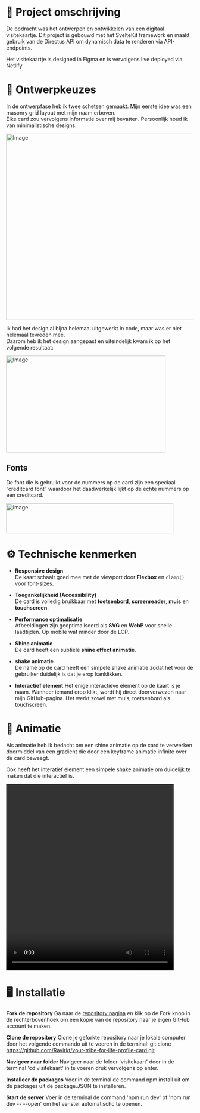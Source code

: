 # 📖 Project omschrijving

De opdracht was het ontwerpen en ontwikkelen van een digitaal visitekaartje.
Dit project is gebouwd met het SvelteKit framework en maakt gebruik van de Directus API om dynamisch data te renderen via API-endpoints.

Het visitekaartje is designed in Figma en is vervolgens live deployed via Netlify

# 🎨 Ontwerpkeuzes

In de ontwerpfase heb ik twee schetsen gemaakt. Mijn eerste idee was een masonry grid layout met mijn naam erboven.  
Elke card zou vervolgens informatie over mij bevatten. Persoonlijk houd ik van minimalistische designs.

<img width="800" height="500" alt="Image" src="https://github.com/user-attachments/assets/147d40d7-65f1-4e30-b5ad-9184fa40b08f" />

Ik had het design al bijna helemaal uitgewerkt in code, maar was er niet helemaal tevreden mee.  
Daarom heb ik het design aangepast en uiteindelijk kwam ik op het volgende resultaat:

<img width="428" height="259" alt="Image" src="https://github.com/user-attachments/assets/c0b59a78-76d4-48b9-9c8c-84c5a5262f19" />

## Fonts

De font die is gebruikt voor de nummers op de card zijn een speciaal “creditcard font” waardoor het daadwerkelijk lijkt op de echte nummers op een creditcard.

<img width="449" height="80" alt="Image" src="https://github.com/user-attachments/assets/91153caa-c001-4e17-973a-79b1f0425933" />

# ⚙️ Technische kenmerken

- **Responsive design**  
  De kaart schaalt goed mee met de viewport door **Flexbox** en `clamp()` voor font-sizes.  

- **Toegankelijkheid (Accessibility)**  
  De card is volledig bruikbaar met **toetsenbord**, **screenreader**, **muis** en **touchscreen**.  

- **Performance optimalisatie**  
  Afbeeldingen zijn geoptimaliseerd als **SVG** en **WebP** voor snelle laadtijden. Op mobile wat minder door de LCP.  

- **Shine animatie**  
  De card heeft een subtiele **shine effect animatie**.

- **shake animatie**  
  De name op de card heeft een simpele shake animatie zodat het voor de gebruiker duidelijk is dat je erop kanklikken.

- **Interactief element**
  Het enige interactieve element op de kaart is je naam. Wanneer iemand erop klikt, wordt hij direct doorverwezen naar mijn GitHub-pagina.
  Het werkt zowel met muis, toetsenbord als touchscreen.

# 🪩 Animatie

Als animatie heb ik bedacht om een shine animatie op de card te verwerken doormiddel van een gradient die door een keyframe animatie infinite over de card beweegt.

Ook heeft het interatief element een simpele shake animatie om duidelijk te maken dat die interactief is.

<video width="450" height="500" alt="animatie" src="https://github.com/user-attachments/assets/fb64d521-c15c-4fd9-ac5e-4cb88ff5b0b9"></video>

# 🖥️ Installatie

**Fork de repository**
Ga naar de [repository pagina](https://github.com/Ravirkt/your-tribe-for-life-profile-card) en klik op de Fork knop in de rechterbovenhoek om een kopie van de repository naar je eigen GitHub account te maken.

**Clone de repository**
Clone je geforkte repository naar je lokale computer door het volgende commando uit te voeren in de terminal: git clone https://github.com/Ravirkt/your-tribe-for-life-profile-card.git

**Navigeer naar folder**
Navigeer naar de folder 'visitekaart' door in de terminal 'cd visitekaart' in te voeren druk vervolgens op enter.

**Installeer de packages**
Voer in de terminal de command npm install uit om de packages uit de package.JSON te installeren.

**Start de server**
Voer in de terminal de command 'npm run dev' of 'npm run dev -- --open' om het venster automatischc te openen.

